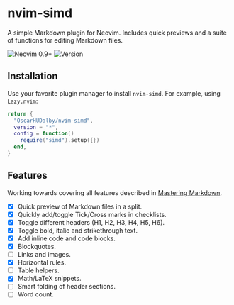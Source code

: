 # nvim-simd

A simple Markdown plugin for Neovim. Includes quick previews and a suite of functions for editing Markdown files.

![Neovim 0.9+](https://img.shields.io/badge/Neovim-0.9%2B-%2300AF5B.svg?logo=neovim&logoColor=white)
![Version](https://img.shields.io/github/v/tag/OscarHUDalby/nvim-simd)

## Installation

Use your favorite plugin manager to install `nvim-simd`. For example, using `Lazy.nvim`:

```lua
return {
  "OscarHUDalby/nvim-simd",
  version = "*",
  config = function()
    require("simd").setup({})
  end,
}
```

## Features

Working towards covering all features described in [Mastering Markdown](https://www.markdownguide.org/basic-syntax/).

- [x] Quick preview of Markdown files in a split.
- [x] Quickly add/toggle Tick/Cross marks in checklists.
- [x] Toggle different headers (H1, H2, H3, H4, H5, H6).
- [x] Toggle bold, italic and strikethrough text.
- [x] Add inline code and code blocks.
- [x] Blockquotes.
- [ ] Links and images.
- [x] Horizontal rules.
- [ ] Table helpers.
- [x] Math/LaTeX snippets.
- [ ] Smart folding of header sections.
- [ ] Word count.
